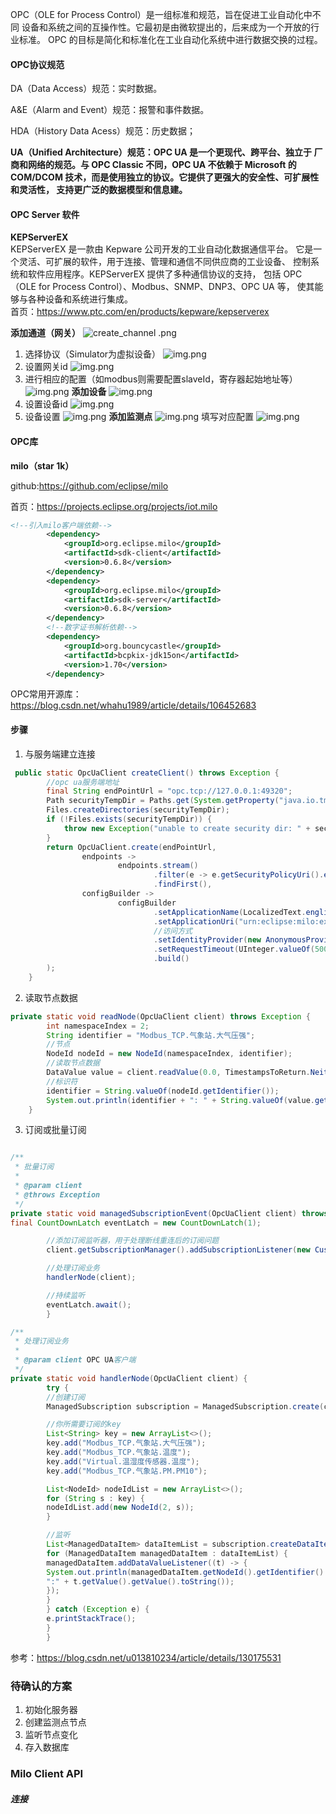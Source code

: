 
OPC（OLE for Process Control）是一组标准和规范，旨在促进工业自动化中不同
设备和系统之间的互操作性。它最初是由微软提出的，后来成为一个开放的行业标准。
OPC 的目标是简化和标准化在工业自动化系统中进行数据交换的过程。
#### OPC协议规范
DA（Data Access）规范：实时数据。

A&E（Alarm and Event）规范：报警和事件数据。

HDA（History Data Acess）规范：历史数据；

**UA（Unified Architecture）规范：OPC UA 是一个更现代、跨平台、独立于
厂商和网络的规范。与 OPC Classic 不同，OPC UA 不依赖于 Microsoft 的 
COM/DCOM 技术，而是使用独立的协议。它提供了更强大的安全性、可扩展性和灵活性，
支持更广泛的数据模型和信息建。**



#### OPC Server 软件

**KEPServerEX**  
KEPServerEX 是一款由 Kepware 公司开发的工业自动化数据通信平台。
它是一个灵活、可扩展的软件，用于连接、管理和通信不同供应商的工业设备、
控制系统和软件应用程序。KEPServerEX 提供了多种通信协议的支持，
包括 OPC（OLE for Process Control）、Modbus、SNMP、DNP3、OPC UA 等，
使其能够与各种设备和系统进行集成。  
首页：https://www.ptc.com/en/products/kepware/kepserverex

**添加通道（网关）**
![create_channel .png](src%2Fmain%2Fresources%2Fimg%2Fcreate_channel%20.png)
1. 选择协议（Simulator为虚拟设备）
![img.png](src/main/resources/img/selection_protocol.png)
2. 设置网关id
![img.png](src/main/resources/img/gatway_id.png)
3. 进行相应的配置（如modbus则需要配置slaveId，寄存器起始地址等）
![img.png](src/main/resources/img/setting.png)
**添加设备**
![img.png](src/main/resources/img/device_001.png)
4. 设置设备id
![img.png](src/main/resources/img/device_id.png)
5. 设备设置
![img.png](src/main/resources/img/device_setting.png)
**添加监测点**
![img.png](src/main/resources/img/add_protype.png)
填写对应配置
![img.png](src/main/resources/img/ptorype_setting.png)
#### OPC库

**milo（star 1k）**

github:https://github.com/eclipse/milo

首页：https://projects.eclipse.org/projects/iot.milo

```xml
<!--引入milo客户端依赖-->
        <dependency>
            <groupId>org.eclipse.milo</groupId>
            <artifactId>sdk-client</artifactId>
            <version>0.6.8</version>
        </dependency>
        <dependency>
            <groupId>org.eclipse.milo</groupId>
            <artifactId>sdk-server</artifactId>
            <version>0.6.8</version>
        </dependency>
        <!--数字证书解析依赖-->
        <dependency>
            <groupId>org.bouncycastle</groupId>
            <artifactId>bcpkix-jdk15on</artifactId>
            <version>1.70</version>
        </dependency>
```

OPC常用开源库：https://blog.csdn.net/whahu1989/article/details/106452683

#### 步骤

1. 与服务端建立连接
```java
 public static OpcUaClient createClient() throws Exception {
        //opc ua服务端地址
        final String endPointUrl = "opc.tcp://127.0.0.1:49320";
        Path securityTempDir = Paths.get(System.getProperty("java.io.tmpdir"), "security");
        Files.createDirectories(securityTempDir);
        if (!Files.exists(securityTempDir)) {
            throw new Exception("unable to create security dir: " + securityTempDir);
        }
        return OpcUaClient.create(endPointUrl,
                endpoints ->
                        endpoints.stream()
                                .filter(e -> e.getSecurityPolicyUri().equals(SecurityPolicy.None.getUri()))
                                .findFirst(),
                configBuilder ->
                        configBuilder
                                .setApplicationName(LocalizedText.english("eclipse milo opc-ua client"))
                                .setApplicationUri("urn:eclipse:milo:examples:client")
                                //访问方式
                                .setIdentityProvider(new AnonymousProvider())
                                .setRequestTimeout(UInteger.valueOf(5000))
                                .build()
        );
    }
```
2. 读取节点数据
```java
private static void readNode(OpcUaClient client) throws Exception {
        int namespaceIndex = 2;
        String identifier = "Modbus_TCP.气象站.大气压强";
        //节点
        NodeId nodeId = new NodeId(namespaceIndex, identifier);
        //读取节点数据
        DataValue value = client.readValue(0.0, TimestampsToReturn.Neither, nodeId).get();
        //标识符
        identifier = String.valueOf(nodeId.getIdentifier());
        System.out.println(identifier + ": " + String.valueOf(value.getValue().getValue()));
    }
```
3. 订阅或批量订阅
```java

/**
 * 批量订阅
 *
 * @param client
 * @throws Exception
 */
private static void managedSubscriptionEvent(OpcUaClient client) throws Exception {
final CountDownLatch eventLatch = new CountDownLatch(1);

        //添加订阅监听器，用于处理断线重连后的订阅问题
        client.getSubscriptionManager().addSubscriptionListener(new CustomSubscriptionListener(client));

        //处理订阅业务
        handlerNode(client);

        //持续监听
        eventLatch.await();
        }

/**
 * 处理订阅业务
 *
 * @param client OPC UA客户端
 */
private static void handlerNode(OpcUaClient client) {
        try {
        //创建订阅
        ManagedSubscription subscription = ManagedSubscription.create(client);

        //你所需要订阅的key
        List<String> key = new ArrayList<>();
        key.add("Modbus_TCP.气象站.大气压强");
        key.add("Modbus_TCP.气象站.温度");
        key.add("Virtual.温湿度传感器.温度");
        key.add("Modbus_TCP.气象站.PM.PM10");

        List<NodeId> nodeIdList = new ArrayList<>();
        for (String s : key) {
        nodeIdList.add(new NodeId(2, s));
        }

        //监听
        List<ManagedDataItem> dataItemList = subscription.createDataItems(nodeIdList);
        for (ManagedDataItem managedDataItem : dataItemList) {
        managedDataItem.addDataValueListener((t) -> {
        System.out.println(managedDataItem.getNodeId().getIdentifier().toString() +
        ":" + t.getValue().getValue().toString());
        });
        }
        } catch (Exception e) {
        e.printStackTrace();
        }
        }

```

参考：https://blog.csdn.net/u013810234/article/details/130175531


### 待确认的方案
1. 初始化服务器
2. 创建监测点节点
3. 监听节点变化
4. 存入数据库


### Milo Client API

##### 连接

